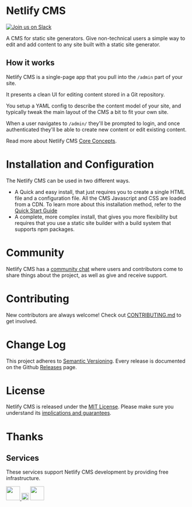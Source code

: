 # Netlify CMS
[![Join us on Slack](https://raw.githubusercontent.com/netlify/netlify-cms/master/website/static/img/slack.png)](https://netlifycms.org/chat)

A CMS for static site generators. Give non-technical users a simple way to edit
and add content to any site built with a static site generator.

## How it works

Netlify CMS is a single-page app that you pull into the `/admin` part of your site.

It presents a clean UI for editing content stored in a Git repository.

You setup a YAML config to describe the content model of your site, and typically
tweak the main layout of the CMS a bit to fit your own site.

When a user navigates to `/admin/` they'll be prompted to login, and once authenticated
they'll be able to create new content or edit existing content.

Read more about Netlify CMS [Core Concepts](https://www.netlifycms.org/docs/intro/).

# Installation and Configuration

The Netlify CMS can be used in two different ways.

* A Quick and easy install, that just requires you to create a single HTML file and a configuration file. All the CMS Javascript and CSS are loaded from a CDN.
  To learn more about this installation method, refer to the [Quick Start Guide](https://www.netlifycms.org/docs/quick-start/)
* A complete, more complex install, that gives you more flexibility but requires that you use a static site builder with a build system that supports npm packages.

# Community

Netlify CMS has a [community chat](https://netlifycms.org/chat) where users and contributors come to share things about the project, as well as give and receive support.

# Contributing

New contributors are always welcome! Check out [CONTRIBUTING.md](https://github.com/netlify/netlify-cms/blob/master/CONTRIBUTING.md) to get involved.

# Change Log

This project adheres to [Semantic Versioning](http://semver.org/).
Every release is documented on the Github [Releases](https://github.com/netlify/netlify-cms/releases) page.

# License

Netlify CMS is released under the [MIT License](LICENSE).
Please make sure you understand its [implications and guarantees](https://writing.kemitchell.com/2016/09/21/MIT-License-Line-by-Line.html).

# Thanks

## Services
These services support Netlify CMS development by providing free infrastructure.
<p>
  <a href="https://www.travis-ci.org">
    <img src="https://raw.githubusercontent.com/netlify/netlify-cms/master/img/travis.png" height="38"/>
  </a>
  <img src="https://spacergif.org/spacer.gif" width="20"/>
  <a href="https://www.browserstack.com">
    <img src="https://raw.githubusercontent.com/netlify/netlify-cms/master/img/browserstack.png" height="38"/>
  </a>
</p>

